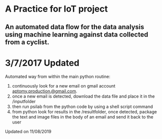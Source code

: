 # A Practice for IoT project 
## An automated data flow for the data analysis using machine learning against data collected from a cyclist.

# 3/7/2017 Updated

Automated way from within the main python routine:

1) continuously look for a new email on gmail account aptomy.production.@gmail.com.
2) once a new email is detected, download the data file and place it in the /inputfolder
3) then run psilab from the python code by using a shell script command
4) from python look for results in the /resultfolder, once detected, package the text and image files in the body of an email and send it back to the user

Updated on 11/08/2019


